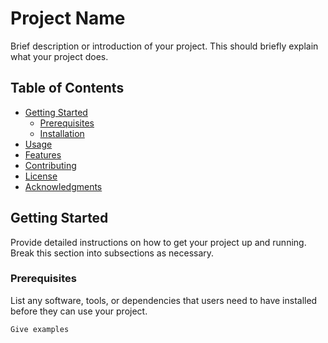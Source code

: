 # Project Name

Brief description or introduction of your project. This should briefly explain what your project does.

## Table of Contents

- [Getting Started](#getting-started)
  - [Prerequisites](#prerequisites)
  - [Installation](#installation)
- [Usage](#usage)
- [Features](#features)
- [Contributing](#contributing)
- [License](#license)
- [Acknowledgments](#acknowledgments)

## Getting Started

Provide detailed instructions on how to get your project up and running. Break this section into subsections as necessary.

### Prerequisites

List any software, tools, or dependencies that users need to have installed before they can use your project.

```markdown
Give examples
